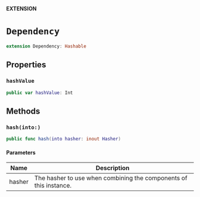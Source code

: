 **EXTENSION**

# `Dependency`
```swift
extension Dependency: Hashable
```

## Properties
### `hashValue`

```swift
public var hashValue: Int
```

## Methods
### `hash(into:)`

```swift
public func hash(into hasher: inout Hasher)
```

#### Parameters

| Name | Description |
| ---- | ----------- |
| hasher | The hasher to use when combining the components of this instance. |